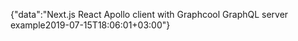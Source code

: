 {"data":"Next.js React Apollo client with Graphcool GraphQL server example2019-07-15T18:06:01+03:00"}
